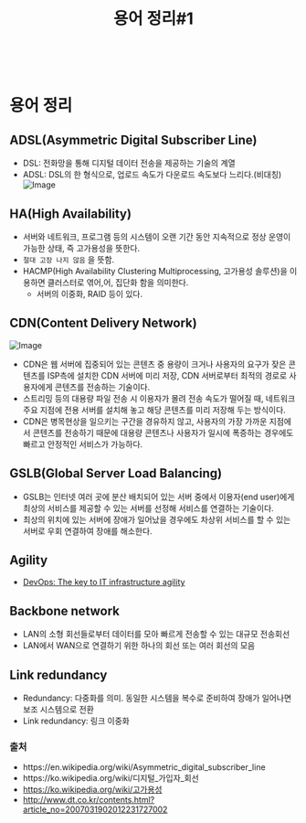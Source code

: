 ﻿---
layout: post
title: "용어 정리#1"
---
<br/>


# 용어 정리

## ADSL(Asymmetric Digital Subscriber Line)

* DSL: 전화망을 통해 디지털 데이터 전송을 제공하는 기술의 계열
* ADSL: DSL의 한 형식으로, 업로드 속도가 다운로드 속도보다 느리다.(비대칭)
![Image](https://nhnent.dooray.com/files/2170060272982893340)

## HA(High Availability)

* 서버와 네트워크, 프로그램 등의 시스템이 오랜 기간 동안 지속적으로 정상 운영이 가능한 상태, 즉 고가용성을 뜻한다.
* `절대 고장 나지 않음` 을 뜻함.
* HACMP(High Availability Clustering Multiprocessing, 고가용성 솔루션)을 이용하면 클러스터로 엮어,어, 집단화 함을 의미한다.
    * 서버의 이중화, RAID 등이 있다.

## CDN(Content Delivery Network)
![Image](https://nhnent.dooray.com/files/2173672435354073989)

* CDN은 웹 서버에 집중되어 있는 콘텐츠 중 용량이 크거나 사용자의 요구가 잦은 콘텐츠를 ISP측에 설치한 CDN 서버에 미리 저장, CDN 서버로부터 최적의 경로로 사용자에게 콘텐츠를 전송하는 기술이다.
* 스트리밍 등의 대용량 파일 전송 시 이용자가 몰려 전송 속도가 떨어질 때, 네트워크 주요 지점에 전용 서버를 설치해 놓고 해당 콘텐츠를 미리 저장해 두는 방식이다.
* CDN은 병목현상을 일으키는 구간을 경유하지 않고, 사용자의 가장 가까운 지점에서 콘텐츠를 전송하기 때문에 대용량 콘텐츠나 사용자가 일시에 폭증하는 경우에도 빠르고 안정적인 서비스가 가능하다.

## GSLB(Global Server Load Balancing)

* GSLB는 인터넷 여러 곳에 분산 배치되어 있는 서버 중에서 이용자(end user)에게 최상의 서비스를 제공할 수 있는 서버를 선정해 서비스를 연결하는 기술이다.
* 최상의 위치에 있는 서버에 장애가 일어났을 경우에도 차상위 서비스를 할 수 있는 서버로 우회 연결하여 장애를 해소한다.

## Agility

* [DevOps: The key to IT infrastructure agility](https://www.mckinsey.com/business-functions/digital-mckinsey/our-insights/digital-blog/devops-the-key-to-it-infrastructure-agility)

## Backbone network

* LAN의 소형 회선들로부터 데이터를 모아 빠르게 전송할 수 있는 대규모 전송회선
* LAN에서 WAN으로 연결하기 위한 하나의 회선 또는 여러 회선의 모음

## Link redundancy

* Redundancy: 다중화를 의미. 동일한 시스템을 복수로 준비하여 장애가 일어나면 보조 시스템으로 전환
* Link redundancy: 링크 이중화

### 출처

* https://en\.wikipedia\.org/wiki/Asymmetric\_digital\_subscriber\_line
* https://ko\.wikipedia\.org/wiki/디지털\_가입자\_회선
* https://ko.wikipedia.org/wiki/고가용성
* http://www.dt.co.kr/contents.html?article_no=2007031902012231727002
